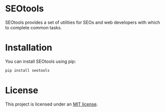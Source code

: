 # SEOtools

SEOtools provides a set of utilities for SEOs and web developers with which to complete common tasks.

# Installation

You can install SEOtools using pip:

```bash
pip install seotools
```

# License

This project is licensed under an [MIT license](LICENSE).